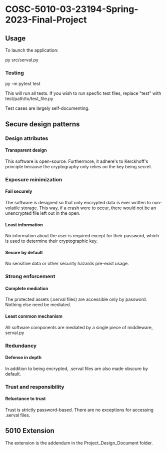 # COSC-5010-03-23194-Spring-2023-Final-Project

## Usage

To launch the application:

py src/serval.py

### Testing

py -m pytest test

This will run all tests. If you wish to run specfic test files, replace "test" with test/path/to/test_file.py

Test cases are largely self-documenting.

## Secure design patterns

### Design attributes

#### Transparent design

This software is open-source. Furthermore, it adhere's to Kerckhoff's principle because the cryptography only relies on the
key being secret.

### Exposure minimization

#### Fail securely

The software is designed so that only encrypted data is ever written to non-volatile storage. This way, if a crash were
to occur, there would not be an unencrypted file left out in the open.

#### Least information

No information about the user is required except for their password, which is used to determine their cryptographic key.

#### Secure by default

No sensitive data or other security hazards pre-exist usage.

### Strong enforcement

#### Complete mediation

The protected assets (.serval files) are accessible only by password. Nothing else need be mediated.

#### Least common mechanism

All software components are mediated by a single piece of middleware, serval.py

### Redundancy

#### Defense in depth

In addition to being encrypted, .serval files are also made obscure by default.

### Trust and responsibility

#### Reluctance to trust

Trust is strictly password-based. There are no exceptions for accessing .serval files.

## 5010 Extension

The extension is the addendum in the Project_Design_Document folder.
